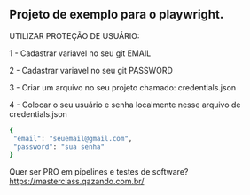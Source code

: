 ## Projeto de exemplo para o playwright.


UTILIZAR PROTEÇÃO DE USUÁRIO:

1 - Cadastrar variavel no seu git EMAIL

2 - Cadastrar variavel no seu git PASSWORD

3 - Criar um arquivo no seu projeto chamado: credentials.json

4 - Colocar o seu usuário e senha localmente nesse arquivo de credentials.json

```bash
{
 "email": "seuemail@gmail.com",
 "password": "sua senha"
}
```

Quer ser PRO em pipelines e testes de software? 
https://masterclass.qazando.com.br/